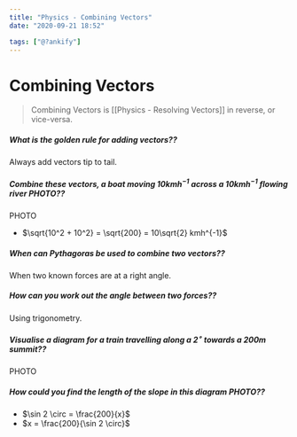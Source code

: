 ```yaml
---
title: "Physics - Combining Vectors"
date: "2020-09-21 18:52"

tags: ["@?ankify"]
---
```


# Combining Vectors
> Combining Vectors is [[Physics - Resolving Vectors]] in reverse, or vice-versa.

##### What is the golden rule for adding vectors??
Always add vectors tip to tail.

##### Combine these vectors, a boat moving $10kmh^{-1}$ across a $10kmh^{-1}$ flowing river PHOTO??
PHOTO
* $\sqrt{10^2 + 10^2} = \sqrt{200} = 10\sqrt{2} kmh^{-1}$

##### When can Pythagoras be used to combine two vectors??
When two known forces are at a right angle.

##### How can you work out the angle between two forces??
Using trigonometry.

##### Visualise a diagram for a train travelling along a $2^{\circ}$ towards a $200m$ summit??
PHOTO

##### How could you find the length of the slope in this diagram PHOTO??
* $\sin 2 \circ = \frac{200}{x}$
* $x = \frac{200}{\sin 2 \circ}$

